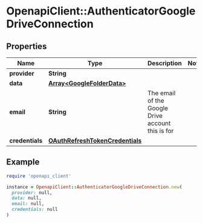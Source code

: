 # OpenapiClient::AuthenticatorGoogleDriveConnection

## Properties

| Name | Type | Description | Notes |
| ---- | ---- | ----------- | ----- |
| **provider** | **String** |  |  |
| **data** | [**Array&lt;GoogleFolderData&gt;**](GoogleFolderData.md) |  |  |
| **email** | **String** | The email of the Google Drive account this is for |  |
| **credentials** | [**OAuthRefreshTokenCredentials**](OAuthRefreshTokenCredentials.md) |  |  |

## Example

```ruby
require 'openapi_client'

instance = OpenapiClient::AuthenticatorGoogleDriveConnection.new(
  provider: null,
  data: null,
  email: null,
  credentials: null
)
```

